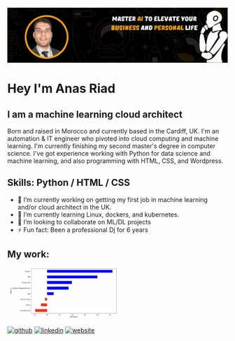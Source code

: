 ![I am a machine learning cloud architect](https://github.com/anesriad/anesriad/blob/main/LinkedIn%20AI%20banner.png)

#  Hey I'm Anas Riad
## I am a machine learning cloud architect

Born and raised in Morocco and currently based in the Cardiff, UK. I'm an automation & IT engineer who pivoted into cloud computing and machine learning. I'm currently finishing my second master's degree in computer science. I've got experience working with Python for data science and machine learning, and also programming with HTML, CSS, and Wordpress.

## Skills: Python / HTML / CSS

- 🔭 I’m currently working on getting my first job in machine learning and/or cloud architect in the UK. 
- 🌱 I’m currently learning Linux, dockers, and kubernetes. 
- 👯 I’m looking to collaborate on ML/DL projects 
- ⚡ Fun fact: Been a professional Dj for 6 years 

## My work:

<a href="https://github.com/anesriad/ML_diabetes"><img src= "https://github.com/anesriad/anesriad/blob/main/ML_type2_diabetes.png" width="256" alt= "ML diabetes type 2" /> </a>

[<img src='https://cdn.jsdelivr.net/npm/simple-icons@3.0.1/icons/github.svg' alt='github' height='40'>](https://github.com/anesriad)  [<img src='https://cdn.jsdelivr.net/npm/simple-icons@3.0.1/icons/linkedin.svg' alt='linkedin' height='40'>](https://www.linkedin.com/in/riadanas/)  [<img src='https://cdn.jsdelivr.net/npm/simple-icons@3.0.1/icons/icloud.svg' alt='website' height='40'>](https://coach-riad.com/productivity-coaching/)  

